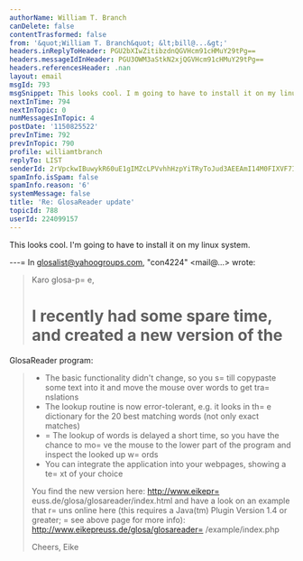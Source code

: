 ```yaml
---
authorName: William T. Branch
canDelete: false
contentTrasformed: false
from: '&quot;William T. Branch&quot; &lt;bill@...&gt;'
headers.inReplyToHeader: PGU2bXIwZitibzdnQGVHcm91cHMuY29tPg==
headers.messageIdInHeader: PGU3OWM3aStkN2xjQGVHcm91cHMuY29tPg==
headers.referencesHeader: .nan
layout: email
msgId: 793
msgSnippet: This looks cool. I m going to have to install it on my linux system.
nextInTime: 794
nextInTopic: 0
numMessagesInTopic: 4
postDate: '1150825522'
prevInTime: 792
prevInTopic: 790
profile: williamtbranch
replyTo: LIST
senderId: 2rVpckwIBuwykR60uE1gIMZcLPVvhhHzpYiTRyToJud3AEEAmI14M0FIXVF7I7UHpKNf8ueOEhaddODqH3m3201t68xKVder1F85sH9Dqv80Py59sQ
spamInfo.isSpam: false
spamInfo.reason: '6'
systemMessage: false
title: 'Re: GlosaReader update'
topicId: 788
userId: 224099157
---
```


This looks cool. I'm going to have to install it on my linux system.



---=
 In glosalist@yahoogroups.com, "con4224" <mail@...> wrote:
>
> Karo glosa-p=
e,
> 
> I recently had some spare time, and created a new version of the
> =
GlosaReader program:
> 
> * The basic functionality didn't change, so you s=
till copypaste some
> text into it and move the mouse over words to get tra=
nslations
> * The lookup routine is now error-tolerant, e.g. it looks in th=
e
> dictionary for the 20 best matching words (not only exact matches)
> * =
The lookup of words is delayed a short time, so you have the chance
> to mo=
ve the mouse to the lower part of the program and inspect the
> looked up w=
ords
> * You can integrate the application into your webpages, showing a te=
xt
> of your choice
> 
> You find the new version here:
> http://www.eikepr=
euss.de/glosa/glosareader/index.html
> and have a look on an example that r=
uns online here (this requires
> a Java(tm) Plugin Version 1.4 or greater; =
see above page for more info):
> http://www.eikepreuss.de/glosa/glosareader=
/example/index.php
> 
> Cheers, Eike
>





